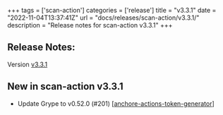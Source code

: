 +++
tags = ['scan-action']
categories = ['release']
title = "v3.3.1"
date = "2022-11-04T13:37:41Z"
url = "docs/releases/scan-action/v3.3.1/"
description = "Release notes for scan-action v3.3.1"
+++

## Release Notes:
Version [v3.3.1](https://github.com/anchore/scan-action/releases/tag/v3.3.1)

## New in scan-action v3.3.1

- Update Grype to v0.52.0 (#201) [[anchore-actions-token-generator](https://github.com/anchore-actions-token-generator)]
